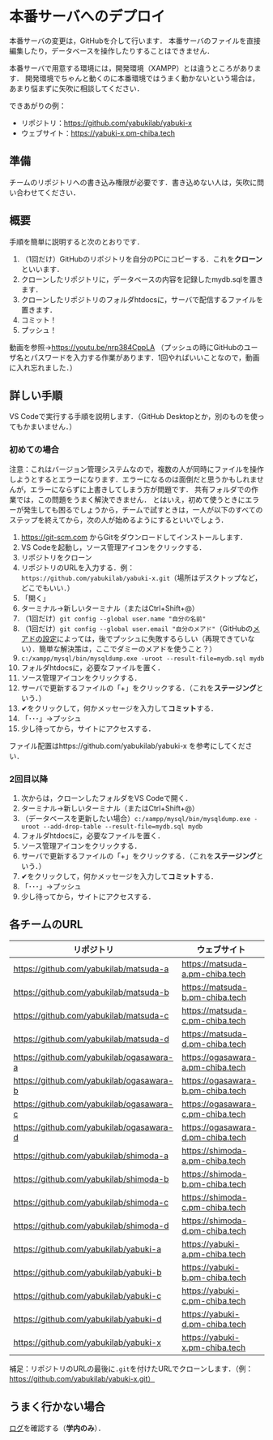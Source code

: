 # 本番サーバへのデプロイ

本番サーバの変更は，GitHubを介して行います．
本番サーバのファイルを直接編集したり，データベースを操作したりすることはできません．

本番サーバで用意する環境には，開発環境（XAMPP）とは違うところがあります．
開発環境でちゃんと動くのに本番環境ではうまく動かないという場合は，あまり悩まずに矢吹に相談してください．

できあがりの例：

- リポジトリ：https://github.com/yabukilab/yabuki-x
- ウェブサイト：https://yabuki-x.pm-chiba.tech

## 準備

チームのリポジトリへの書き込み権限が必要です．書き込めない人は，矢吹に問い合わせてください．

## 概要

手順を簡単に説明すると次のとおりです．

1. （1回だけ）GitHubのリポジトリを自分のPCにコピーする．これを**クローン**といいます．
1. クローンしたリポジトリに，データベースの内容を記録したmydb.sqlを置きます．
1. クローンしたリポジトリのフォルダhtdocsに，サーバで配信するファイルを置きます．
1. コミット！
1. プッシュ！

動画を参照→https://youtu.be/nrp384CppLA （プッシュの時にGitHubのユーザ名とパスワードを入力する作業があります．1回やればいいことなので，動画に入れ忘れました．）

## 詳しい手順

VS Codeで実行する手順を説明します．（GitHub Desktopとか，別のものを使ってもかまいません．）

### 初めての場合

注意：これはバージョン管理システムなので，複数の人が同時にファイルを操作しようとするとエラーになります．エラーになるのは面倒だと思うかもしれませんが，エラーにならずに上書きしてしまう方が問題です．
共有フォルダでの作業では，この問題をうまく解決できません．
とはいえ，初めて使うときにエラーが発生しても困るでしょうから，チームで試すときは，一人が以下のすべてのステップを終えてから，次の人が始めるようにするといいでしょう．

1. https://git-scm.com からGitをダウンロードしてインストールします．
1. VS Codeを起動し，ソース管理アイコンをクリックする．
1. リポジトリをクローン
1. リポジトリのURLを入力する．例：`https://github.com/yabukilab/yabuki-x.git`（場所はデスクトップなど，どこでもいい．）
1. 「開く」
1. ターミナル→新しいターミナル（またはCtrl+Shift+@）
1. （1回だけ）`git config --global user.name "自分の名前"`
1. （1回だけ）`git config --global user.email "自分のメアド"`（GitHubの[メアドの設定](https://github.com/settings/emails)によっては，後でプッシュに失敗するらしい（再現できていない）．簡単な解決策は，ここでダミーのメアドを使うこと？）
1. `c:/xampp/mysql/bin/mysqldump.exe -uroot --result-file=mydb.sql mydb`
1. フォルダhtdocsに，必要なファイルを置く．
1. ソース管理アイコンをクリックする．
1. サーバで更新するファイルの「+」をクリックする．（これを**ステージング**という．）
1. ✔をクリックして，何かメッセージを入力して**コミット**する．
1. 「･･･」→プッシュ
1. 少し待ってから，サイトにアクセスする．

ファイル配置はhttps://github.com/yabukilab/yabuki-x を参考にしてください．

### 2回目以降

1. 次からは，クローンしたフォルダをVS Codeで開く．
1. ターミナル→新しいターミナル（またはCtrl+Shift+@）
1. （データベースを更新したい場合）`c:/xampp/mysql/bin/mysqldump.exe -uroot --add-drop-table --result-file=mydb.sql mydb`
1. フォルダhtdocsに，必要なファイルを置く．
1. ソース管理アイコンをクリックする．
1. サーバで更新するファイルの「+」をクリックする．（これを**ステージング**という．）
1. ✔をクリックして，何かメッセージを入力して**コミット**する．
1. 「･･･」→プッシュ
1. 少し待ってから，サイトにアクセスする．

## 各チームのURL

リポジトリ|ウェブサイト
--|--
https://github.com/yabukilab/matsuda-a|https://matsuda-a.pm-chiba.tech
https://github.com/yabukilab/matsuda-b|https://matsuda-b.pm-chiba.tech
https://github.com/yabukilab/matsuda-c|https://matsuda-c.pm-chiba.tech
https://github.com/yabukilab/matsuda-d|https://matsuda-d.pm-chiba.tech
https://github.com/yabukilab/ogasawara-a|https://ogasawara-a.pm-chiba.tech
https://github.com/yabukilab/ogasawara-b|https://ogasawara-b.pm-chiba.tech
https://github.com/yabukilab/ogasawara-c|https://ogasawara-c.pm-chiba.tech
https://github.com/yabukilab/ogasawara-d|https://ogasawara-d.pm-chiba.tech
https://github.com/yabukilab/shimoda-a|https://shimoda-a.pm-chiba.tech
https://github.com/yabukilab/shimoda-b|https://shimoda-b.pm-chiba.tech
https://github.com/yabukilab/shimoda-c|https://shimoda-c.pm-chiba.tech
https://github.com/yabukilab/shimoda-d|https://shimoda-d.pm-chiba.tech
https://github.com/yabukilab/yabuki-a|https://yabuki-a.pm-chiba.tech
https://github.com/yabukilab/yabuki-b|https://yabuki-b.pm-chiba.tech
https://github.com/yabukilab/yabuki-c|https://yabuki-c.pm-chiba.tech
https://github.com/yabukilab/yabuki-d|https://yabuki-d.pm-chiba.tech
https://github.com/yabukilab/yabuki-x|https://yabuki-x.pm-chiba.tech

補足：リポジトリのURLの最後に`.git`を付けたURLでクローンします．（例：https://github.com/yabukilab/yabuki-x.git）

## うまく行かない場合

[ログ](https://admin.pm-chiba.tech/log/)を確認する（**学内のみ**）．
